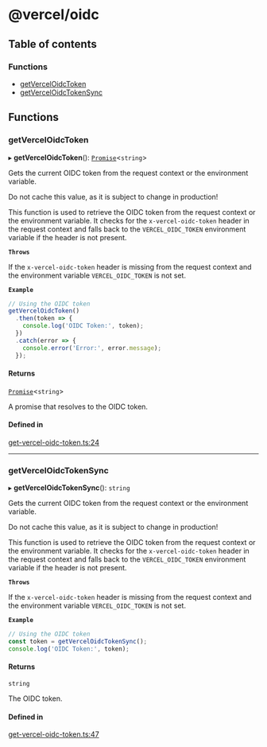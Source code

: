 # @vercel/oidc

## Table of contents

### Functions

- [getVercelOidcToken](README.md#getverceloidctoken)
- [getVercelOidcTokenSync](README.md#getverceloidctokensync)

## Functions

### getVercelOidcToken

▸ **getVercelOidcToken**(): [`Promise`](https://developer.mozilla.org/en-US/docs/Web/JavaScript/Reference/Global_Objects/Promise)<`string`\>

Gets the current OIDC token from the request context or the environment variable.

Do not cache this value, as it is subject to change in production!

This function is used to retrieve the OIDC token from the request context or the environment variable.
It checks for the `x-vercel-oidc-token` header in the request context and falls back to the `VERCEL_OIDC_TOKEN` environment variable if the header is not present.

**`Throws`**

If the `x-vercel-oidc-token` header is missing from the request context and the environment variable `VERCEL_OIDC_TOKEN` is not set.

**`Example`**

```js
// Using the OIDC token
getVercelOidcToken()
  .then(token => {
    console.log('OIDC Token:', token);
  })
  .catch(error => {
    console.error('Error:', error.message);
  });
```

#### Returns

[`Promise`](https://developer.mozilla.org/en-US/docs/Web/JavaScript/Reference/Global_Objects/Promise)<`string`\>

A promise that resolves to the OIDC token.

#### Defined in

[get-vercel-oidc-token.ts:24](https://github.com/vercel/vercel/blob/main/packages/oidc/src/get-vercel-oidc-token.ts#L24)

---

### getVercelOidcTokenSync

▸ **getVercelOidcTokenSync**(): `string`

Gets the current OIDC token from the request context or the environment variable.

Do not cache this value, as it is subject to change in production!

This function is used to retrieve the OIDC token from the request context or the environment variable.
It checks for the `x-vercel-oidc-token` header in the request context and falls back to the `VERCEL_OIDC_TOKEN` environment variable if the header is not present.

**`Throws`**

If the `x-vercel-oidc-token` header is missing from the request context and the environment variable `VERCEL_OIDC_TOKEN` is not set.

**`Example`**

```js
// Using the OIDC token
const token = getVercelOidcTokenSync();
console.log('OIDC Token:', token);
```

#### Returns

`string`

The OIDC token.

#### Defined in

[get-vercel-oidc-token.ts:47](https://github.com/vercel/vercel/blob/main/packages/oidc/src/get-vercel-oidc-token.ts#L47)
